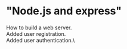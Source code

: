 # "Node.js and express"

How to build a web server.\
Added user registration.\
Added user authentication.\
